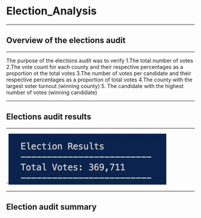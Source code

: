 # Election_Analysis
---
## Overview of the elections audit
---


The purpose of the elections audit was to verify
  1.The total number of votes
  2.The vote count for each county and their respective percentages as a proportion ot the total votes
  3.The number of votes per candidate and their respective percentages as a proportion of total votes 
  4.The county with the largest voter turnout (winning county)
  5. The candidate with the highest number of votes (winning candidate)


---
## Elections audit results
---

  -![Election_Results](Analysis/Election_Results.png)   



---
## Election audit summary
